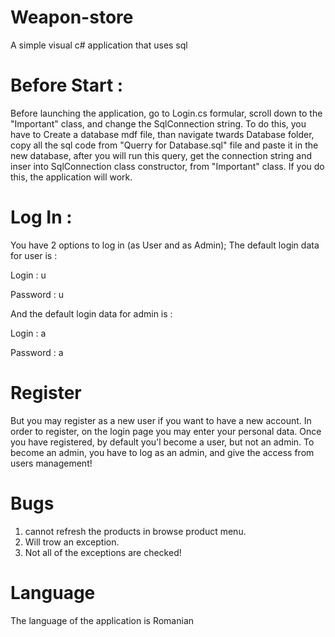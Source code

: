 # Weapon-store
A simple visual c# application that uses sql

# Before Start : 
Before launching the application, go to Login.cs formular, scroll down to the  "Important" class, and change the SqlConnection string.
To do this, you have to Create a database mdf file, than navigate twards Database folder, copy all the sql code from "Querry for Database.sql" file and paste it in the new database, after you will run this query, get the connection string and inser into SqlConnection class constructor, from "Important" class. If you do this, the application will work.

# Log In : 
You have 2 options to log in (as User and as Admin);
The default login data for user is : 

Login : u 

Password : u

And the default login data for admin is : 

Login : a 

Password : a

# Register
But you may register as a new user if you want to have a new account.
In order to register, on the login page you may enter your personal data.
Once you have registered, by default you'l become a user, but not an admin.
To become an admin, you have to log as an admin, and give the access from users management!

# Bugs
1. cannot refresh the products in browse product menu.
2. Will trow an exception.
3. Not all of the exceptions are checked!

# Language
The language of the application is Romanian
